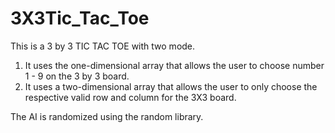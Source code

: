 # 3X3Tic_Tac_Toe

This is a 3 by 3 TIC TAC TOE with two mode.
1. It uses the one-dimensional array that allows the user to choose number 1 - 9 on the 3 by 3 board.
2. It uses a two-dimensional array that allows the user to only choose the respective valid row and column for the 3X3 board.

The AI is randomized using the random library. 
